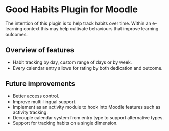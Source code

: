 # Good Habits Plugin for Moodle

The intention of this plugin is to help track habits over time. Within an e-learning context this may help cultivate behaviours that improve learning outcomes.

## Overview of features

- Habit tracking by day, custom range of days or by week.
- Every calendar entry allows for rating by both dedication and outcome.

## Future improvements

- Better access control.
- Improve multi-lingual support.
- Implement as an activity module to hook into Moodle features such as activity tracking.
- Decouple calendar system from entry type to support alternative types.
- Support for tracking habits on a single dimension.